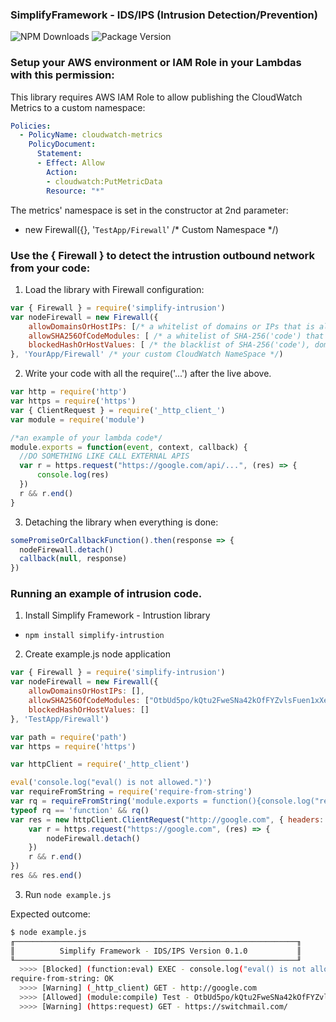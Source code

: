 ### SimplifyFramework - IDS/IPS (Intrusion Detection/Prevention)

![NPM Downloads](https://img.shields.io/npm/dw/simplify-intrusion)
![Package Version](https://img.shields.io/github/package-json/v/simplify-framework/intrusion?color=green)

### Setup your AWS environment or IAM Role in your Lambdas with this permission:

This library requires AWS IAM Role to allow publishing the CloudWatch Metrics to a custom namespace:

```yaml
Policies:
  - PolicyName: cloudwatch-metrics
    PolicyDocument:
      Statement:
      - Effect: Allow
        Action:
        - cloudwatch:PutMetricData
        Resource: "*"
```

The metrics' namespace is set in the constructor at 2nd parameter: 
- new Firewall({}, '`TestApp/Firewall`' /* Custom Namespace */)

### Use the { Firewall } to detect the intrustion outbound network from your code:

1. Load the library with Firewall configuration:

```Javascript
var { Firewall } = require('simplify-intrusion')
var nodeFirewall = new Firewall({
    allowDomainsOrHostIPs: [/* a whitelist of domains or IPs that is allowed to access from your code */],
    allowSHA256OfCodeModules: [ /* a whitelist of SHA-256('code') that will be embeded by using module._complie() */],
    blockedHashOrHostValues: [ /* the blacklist of SHA-256('code'), domains or IPs you want to BLOCK them from your code */]
}, 'YourApp/Firewall' /* your custom CloudWatch NameSpace */)
```

2. Write your code with all the require('...') after the live above.

```Javascript
var http = require('http')
var https = require('https')
var { ClientRequest } = require('_http_client_')
var module = require('module')

/*an example of your lambda code*/
module.exports = function(event, context, callback) {
  //DO SOMETHING LIKE CALL EXTERNAL APIS
  var r = https.request("https://google.com/api/...", (res) => {
      console.log(res)
  })
  r && r.end()
}

```

3. Detaching the library when everything is done:

```Javascript
somePromiseOrCallbackFunction().then(response => {
  nodeFirewall.detach()
  callback(null, response)
})
```

### Running an example of intrusion code.

1. Install Simplify Framework - Intrustion library
- `npm install simplify-intrustion`

2. Create example.js node application

```JavaScript
var { Firewall } = require('simplify-intrusion')
var nodeFirewall = new Firewall({
    allowDomainsOrHostIPs: [],
    allowSHA256OfCodeModules: ["OtbUd5po/kQtu2FweSNa42kOfFYZvlsFuen1xXeOPKs="],
    blockedHashOrHostValues: []
}, 'TestApp/Firewall')

var path = require('path')
var https = require('https')

var httpClient = require('_http_client')

eval('console.log("eval() is not allowed.")')
var requireFromString = require('require-from-string')
var rq = requireFromString('module.exports = function(){console.log("require-from-string: OK")}', 'Test')
typeof rq == 'function' && rq()
var res = new httpClient.ClientRequest("http://google.com", { headers: { "Content-Type": "application/json" }, method: 'GET' }, (res) => {
    var r = https.request("https://google.com", (res) => {
        nodeFirewall.detach()
    })
    r && r.end()
})
res && res.end()

```

3. Run `node example.js`

Expected outcome:

```bash
$ node example.js
╓───────────────────────────────────────────────────────────────╖
║          Simplify Framework - IDS/IPS Version 0.1.0           ║
╙───────────────────────────────────────────────────────────────╜
  >>>> [Blocked] (function:eval) EXEC - console.log("eval() is not allowed.")
require-from-string: OK
  >>>> [Warning] (_http_client) GET - http://google.com
  >>>> [Allowed] (module:compile) Test - OtbUd5po/kQtu2FweSNa42kOfFYZvlsFuen1xXeOPKs=
  >>>> [Warning] (https:request) GET - https://switchmail.com/
```